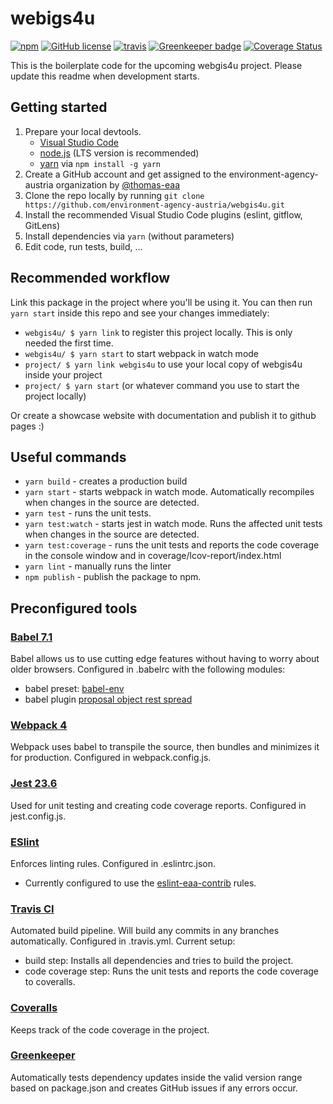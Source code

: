 # webigs4u
[![npm](https://img.shields.io/npm/v/webgis4u.svg)](https://www.npmjs.com/package/webgis4u)
[![GitHub license](https://img.shields.io/github/license/environment-agency-austria/webgis4u.svg)](https://github.com/environment-agency-austria/webgis4u/blob/master/LICENSE)
[![travis](https://travis-ci.com/environment-agency-austria/webgis4u.svg?branch=master)](https://travis-ci.com/environment-agency-austria/webgis4u)
[![Greenkeeper badge](https://badges.greenkeeper.io/environment-agency-austria/webgis4u.svg)](https://greenkeeper.io/)
[![Coverage Status](https://coveralls.io/repos/github/environment-agency-austria/webgis4u/badge.svg?branch=master)](https://coveralls.io/github/environment-agency-austria/webgis4u?branch=master)

This is the boilerplate code for the upcoming webgis4u project. Please update this readme when development starts.

## Getting started
1. Prepare your local devtools.
    * [Visual Studio Code](https://code.visualstudio.com/)
    * [node.js](https://nodejs.org/en/) (LTS version is recommended)
    * [yarn](https://yarnpkg.com/lang/en/) via `npm install -g yarn`
1. Create a GitHub account and get assigned to the environment-agency-austria organization by [@thomas-eaa](https://github.com/thomas-eaa)
2. Clone the repo locally by running `git clone https://github.com/environment-agency-austria/webgis4u.git`
3. Install the recommended Visual Studio Code plugins (eslint, gitflow, GitLens)
4. Install dependencies via `yarn` (without parameters)
5. Edit code, run tests, build, ...

## Recommended workflow
Link this package in the project where you'll be using it. You can then run `yarn start` inside this repo and
see your changes immediately:
* `webgis4u/ $ yarn link` to register this project locally. This is only needed the first time.
* `webgis4u/ $ yarn start` to start webpack in watch mode
* `project/ $ yarn link webgis4u` to use your local copy of webgis4u inside your project
* `project/ $ yarn start` (or whatever command you use to start the project locally)

Or create a showcase website with documentation and publish it to github pages :)

## Useful commands
* `yarn build` - creates a production build
* `yarn start` - starts webpack in watch mode. Automatically recompiles when changes in the source are detected.
* `yarn test` - runs the unit tests.
* `yarn test:watch` - starts jest in watch mode. Runs the affected unit tests when changes in the source are detected.
* `yarn test:coverage` - runs the unit tests and reports the code coverage in the console window and in coverage/lcov-report/index.html
* `yarn lint` - manually runs the linter
* `npm publish` - publish the package to npm. 

## Preconfigured tools
### [Babel 7.1](https://babeljs.io)
Babel allows us to use cutting edge features without having to worry about older browsers. Configured in .babelrc with the following modules:
* babel preset: [babel-env](https://babeljs.io/docs/en/babel-preset-env)
* babel plugin [proposal object rest spread](https://babeljs.io/docs/en/babel-plugin-proposal-object-rest-spread)

### [Webpack 4](https://webpack.js.org/)
Webpack uses babel to transpile the source, then bundles and minimizes it for production. Configured in webpack.config.js.

### [Jest 23.6](https://jestjs.io/)
Used for unit testing and creating code coverage reports. Configured in jest.config.js.

### [ESlint](https://eslint.org/)
Enforces linting rules. Configured in .eslintrc.json.
* Currently configured to use the [eslint-eaa-contrib](https://github.com/environment-agency-austria/eslint-eaa-contrib) rules.

### [Travis CI](https://travis-ci.com/environment-agency-austria/webgis4u.svg?branch=master)
Automated build pipeline. Will build any commits in any branches automatically. Configured in .travis.yml. Current setup:
* build step: Installs all dependencies and tries to build the project.
* code coverage step: Runs the unit tests and reports the code coverage to coveralls.

### [Coveralls](https://coveralls.io/repos/github/environment-agency-austria/webgis4u/badge.svg?branch=master)
Keeps track of the code coverage in the project.

### [Greenkeeper](https://badges.greenkeeper.io/environment-agency-austria/webgis4u.svg)
Automatically tests dependency updates inside the valid version range based on package.json and creates GitHub issues if any errors occur.
